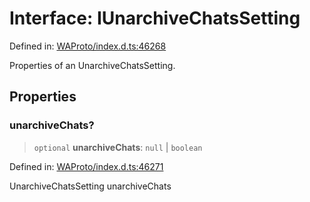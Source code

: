 # Interface: IUnarchiveChatsSetting

Defined in: [WAProto/index.d.ts:46268](https://github.com/Fokusdotid/Baileys/blob/6a8e2076fa4119b2d5152250d579a4fbed394533/WAProto/index.d.ts#L46268)

Properties of an UnarchiveChatsSetting.

## Properties

### unarchiveChats?

> `optional` **unarchiveChats**: `null` \| `boolean`

Defined in: [WAProto/index.d.ts:46271](https://github.com/Fokusdotid/Baileys/blob/6a8e2076fa4119b2d5152250d579a4fbed394533/WAProto/index.d.ts#L46271)

UnarchiveChatsSetting unarchiveChats
